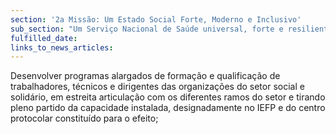 ```yaml
---
section: '2a Missão: Um Estado Social Forte, Moderno e Inclusivo'
sub_section: "Um Serviço Nacional de Saúde universal, forte e resiliente"
fulfilled_date:
links_to_news_articles:
---
```


Desenvolver programas alargados de formação e qualificação de trabalhadores, técnicos e dirigentes das organizações do setor social e solidário, em estreita articulação com os diferentes ramos do setor e tirando pleno partido da capacidade instalada, designadamente no IEFP e do centro protocolar constituído para o efeito;
